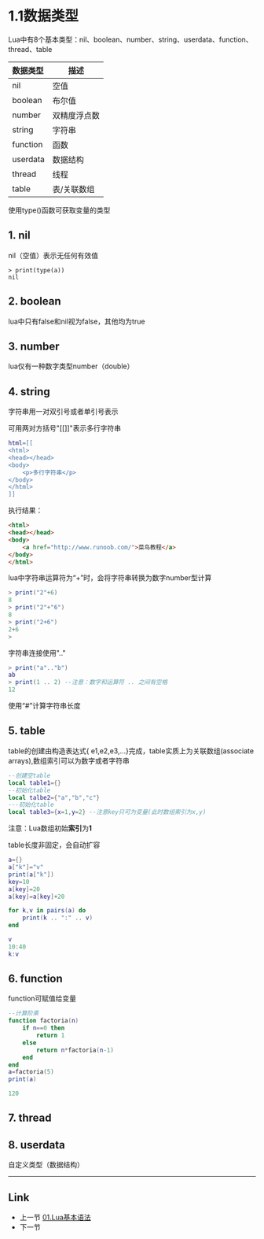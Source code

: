 # 1.1数据类型

Lua中有8个基本类型：nil、boolean、number、string、userdata、function、thread、table

| 数据类型 | 描述         |
| :------- | ------------ |
| nil      | 空值         |
| boolean  | 布尔值       |
| number   | 双精度浮点数 |
| string   | 字符串       |
| function | 函数         |
| userdata | 数据结构     |
| thread   | 线程         |
| table    | 表/关联数组  |

使用type()函数可获取变量的类型

## 1. nil

nil（空值）表示无任何有效值

```shell
> print(type(a))
nil
```

## 2. boolean

lua中只有false和nil视为false，其他均为true

## 3. number

lua仅有一种数字类型number（double）

## 4. string

字符串用一对双引号或者单引号表示

可用两对方括号"[[]]"表示多行字符串

```lua
html=[[
<html>
<head></head>
<body>
    <p>多行字符串</p>
</body>
</html>
]]
```

执行结果：

```html
<html>
<head></head>
<body>
    <a href="http://www.runoob.com/">菜鸟教程</a>
</body>
</html>
```

lua中字符串运算符为“+”时，会将字符串转换为数字number型计算

```lua
> print("2"+6)
8
> print("2"+"6")      
8
> print("2+6")
2+6
> 

```

字符串连接使用".."

```lua
> print("a".."b")
ab
> print(1 .. 2) --注意：数字和运算符 .. 之间有空格
12
```

使用“#”计算字符串长度

## 5. table

table的创建由构造表达式{ e1,e2,e3,...}完成，table实质上为关联数组(associate arrays),数组索引可以为数字或者字符串

```lua
--创建空table
local table1={}
--初始化table
local talbe2={"a","b","c"}
---初始化table
local table3={x=1,y=2} --注意key只可为变量(此时数组索引为x,y)
```

注意：Lua数组初始**索引**为**1** 

table长度非固定，会自动扩容

```lua
a={}
a["k"]="v"
print(a["k"])
key=10
a[key]=20
a[key]=a[key]+20

for k,v in pairs(a) do 
    print(k .. ":" .. v)
end
```

```lua
v
10:40
k:v
```

## 6. function 

function可赋值给变量

```lua
--计算阶乘
function factoria(n)
    if n==0 then
        return 1
    else
        return n*factoria(n-1)
    end
end
a=factoria(5)
print(a)
```

```lua
120
```

## 7. thread

## 8. userdata

自定义类型（数据结构）

---

## Link

-  上一节 [01.Lua基本语法](./01.md)
-  下一节 